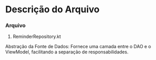# Descrição do Arquivo
### Arquivo
1. ReminderRepository.kt

  Abstração da Fonte de Dados: Fornece uma camada entre o DAO e o ViewModel, facilitando a separação de responsabilidades.